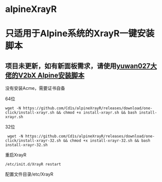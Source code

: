 # alpineXrayR


# 只适用于Alpine系统的XrayR一键安装脚本

## 项目未更新，如有新面板需求，请使用[yuwan027大佬的V2bX Alpine安装脚本](https://github.com/yuwan027/AlpineV2bX)

没有安装Acme，需要证书自备

64位

    wget -N https://github.com/Cd1s/alpineXrayR/releases/download/one-click/install-xrayr.sh && chmod +x install-xrayr.sh && bash install-xrayr.sh
    
32位

     wget -N https://github.com/Cd1s/alpineXrayR/releases/download/one-click/install-xrayr-32.sh && chmod +x install-xrayr-32.sh && bash install-xrayr-32.sh
    
重启XrayR

    /etc/init.d/XrayR restart


配置文件目录/etc/XrayR
